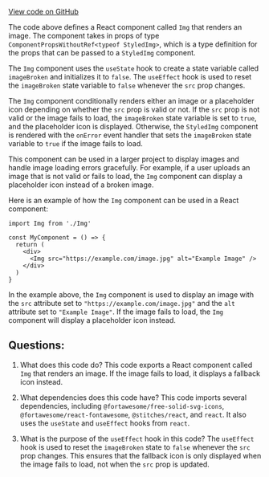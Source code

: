 [View code on GitHub](zoo-labs/zoo/blob/master/ui/src/primitives/Img.tsx)

The code above defines a React component called `Img` that renders an image. The component takes in props of type `ComponentPropsWithoutRef<typeof StyledImg>`, which is a type definition for the props that can be passed to a `StyledImg` component. 

The `Img` component uses the `useState` hook to create a state variable called `imageBroken` and initializes it to `false`. The `useEffect` hook is used to reset the `imageBroken` state variable to `false` whenever the `src` prop changes. 

The `Img` component conditionally renders either an image or a placeholder icon depending on whether the `src` prop is valid or not. If the `src` prop is not valid or the image fails to load, the `imageBroken` state variable is set to `true`, and the placeholder icon is displayed. Otherwise, the `StyledImg` component is rendered with the `onError` event handler that sets the `imageBroken` state variable to `true` if the image fails to load.

This component can be used in a larger project to display images and handle image loading errors gracefully. For example, if a user uploads an image that is not valid or fails to load, the `Img` component can display a placeholder icon instead of a broken image. 

Here is an example of how the `Img` component can be used in a React component:

```
import Img from './Img'

const MyComponent = () => {
  return (
    <div>
      <Img src="https://example.com/image.jpg" alt="Example Image" />
    </div>
  )
}
```

In the example above, the `Img` component is used to display an image with the `src` attribute set to `"https://example.com/image.jpg"` and the `alt` attribute set to `"Example Image"`. If the image fails to load, the `Img` component will display a placeholder icon instead.
## Questions: 
 1. What does this code do?
   This code exports a React component called `Img` that renders an image. If the image fails to load, it displays a fallback icon instead.

2. What dependencies does this code have?
   This code imports several dependencies, including `@fortawesome/free-solid-svg-icons`, `@fortawesome/react-fontawesome`, `@stitches/react`, and `react`. It also uses the `useState` and `useEffect` hooks from `react`.

3. What is the purpose of the `useEffect` hook in this code?
   The `useEffect` hook is used to reset the `imageBroken` state to `false` whenever the `src` prop changes. This ensures that the fallback icon is only displayed when the image fails to load, not when the `src` prop is updated.